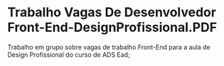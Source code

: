# Trabalho Vagas De Desenvolvedor Front-End-DesignProfissional.PDF
Trabalho em grupo sobre vagas de trabalho Front-End para a aula de Design Profissional do curso de ADS Ead;
